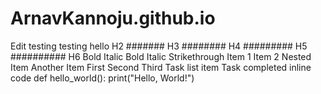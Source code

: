 # ArnavKannoju.github.io
Edit testing testing hello
H2
####### H3
######## H4
######### H5
########## H6
Bold
Italic
Bold Italic
Strikethrough
Item 1
Item 2
Nested Item
Another Item
First
Second
Third
 Task list item
 Task completed
inline code
def hello_world():
    print("Hello, World!")
